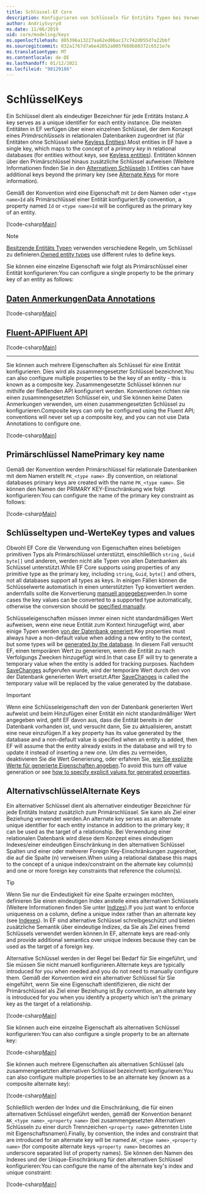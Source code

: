 ```yaml
---
title: Schlüssel-EF Core
description: Konfigurieren von Schlüsseln für Entitäts Typen bei Verwendung von Entity Framework Core
author: AndriySvyryd
ms.date: 11/06/2019
uid: core/modeling/keys
ms.openlocfilehash: 805396a13227aa62ed86ac17c742d055d7a22bbf
ms.sourcegitcommit: 032a1767d7a6e42052a005f660b80372c6521e7e
ms.translationtype: MT
ms.contentlocale: de-DE
ms.lasthandoff: 01/12/2021
ms.locfileid: "98129186"
---
```

# <a name="keys"></a><span data-ttu-id="c5768-103">Schlüssel</span><span class="sxs-lookup"><span data-stu-id="c5768-103">Keys</span></span>

<span data-ttu-id="c5768-104">Ein Schlüssel dient als eindeutiger Bezeichner für jede Entitäts Instanz.</span><span class="sxs-lookup"><span data-stu-id="c5768-104">A key serves as a unique identifier for each entity instance.</span></span> <span data-ttu-id="c5768-105">Die meisten Entitäten in EF verfügen über einen einzelnen Schlüssel, der dem Konzept eines *Primärschlüssels* in relationalen Datenbanken zugeordnet ist (für Entitäten ohne Schlüssel siehe [Keyless Entities](xref:core/modeling/keyless-entity-types)).</span><span class="sxs-lookup"><span data-stu-id="c5768-105">Most entities in EF have a single key, which maps to the concept of a *primary key* in relational databases (for entities without keys, see [Keyless entities](xref:core/modeling/keyless-entity-types)).</span></span> <span data-ttu-id="c5768-106">Entitäten können über den Primärschlüssel hinaus zusätzliche Schlüssel aufweisen (Weitere Informationen finden Sie in den [Alternativen Schlüsseln](#alternate-keys) ).</span><span class="sxs-lookup"><span data-stu-id="c5768-106">Entities can have additional keys beyond the primary key (see [Alternate Keys](#alternate-keys) for more information).</span></span>

<span data-ttu-id="c5768-107">Gemäß der Konvention wird eine Eigenschaft mit `Id` dem Namen oder `<type name>Id` als Primärschlüssel einer Entität konfiguriert.</span><span class="sxs-lookup"><span data-stu-id="c5768-107">By convention, a property named `Id` or `<type name>Id` will be configured as the primary key of an entity.</span></span>

[!code-csharp[Main](../../../samples/core/Modeling/Conventions/KeyId.cs?name=KeyId&highlight=3,11)]

> [!NOTE]
> <span data-ttu-id="c5768-108">[Besitzende Entitäts Typen](xref:core/modeling/owned-entities) verwenden verschiedene Regeln, um Schlüssel zu definieren.</span><span class="sxs-lookup"><span data-stu-id="c5768-108">[Owned entity types](xref:core/modeling/owned-entities) use different rules to define keys.</span></span>

<span data-ttu-id="c5768-109">Sie können eine einzelne Eigenschaft wie folgt als Primärschlüssel einer Entität konfigurieren:</span><span class="sxs-lookup"><span data-stu-id="c5768-109">You can configure a single property to be the primary key of an entity as follows:</span></span>

## <a name="data-annotations"></a>[<span data-ttu-id="c5768-110">Daten Anmerkungen</span><span class="sxs-lookup"><span data-stu-id="c5768-110">Data Annotations</span></span>](#tab/data-annotations)

[!code-csharp[Main](../../../samples/core/Modeling/DataAnnotations/KeySingle.cs?name=KeySingle&highlight=3)]

## <a name="fluent-api"></a>[<span data-ttu-id="c5768-111">Fluent-API</span><span class="sxs-lookup"><span data-stu-id="c5768-111">Fluent API</span></span>](#tab/fluent-api)

[!code-csharp[Main](../../../samples/core/Modeling/FluentAPI/KeySingle.cs?name=KeySingle&highlight=4)]

***

<span data-ttu-id="c5768-112">Sie können auch mehrere Eigenschaften als Schlüssel für eine Entität konfigurieren. Dies wird als zusammengesetzter Schlüssel bezeichnet.</span><span class="sxs-lookup"><span data-stu-id="c5768-112">You can also configure multiple properties to be the key of an entity - this is known as a composite key.</span></span> <span data-ttu-id="c5768-113">Zusammengesetzte Schlüssel können nur mithilfe der fließenden API konfiguriert werden. Konventionen richten nie einen zusammengesetzten Schlüssel ein, und Sie können keine Daten Anmerkungen verwenden, um einen zusammengesetzten Schlüssel zu konfigurieren.</span><span class="sxs-lookup"><span data-stu-id="c5768-113">Composite keys can only be configured using the Fluent API; conventions will never set up a composite key, and you can not use Data Annotations to configure one.</span></span>

[!code-csharp[Main](../../../samples/core/Modeling/FluentAPI/KeyComposite.cs?name=KeyComposite&highlight=4)]

## <a name="primary-key-name"></a><span data-ttu-id="c5768-114">Primärschlüssel Name</span><span class="sxs-lookup"><span data-stu-id="c5768-114">Primary key name</span></span>

<span data-ttu-id="c5768-115">Gemäß der Konvention werden Primärschlüssel für relationale Datenbanken mit dem Namen erstellt `PK_<type name>` .</span><span class="sxs-lookup"><span data-stu-id="c5768-115">By convention, on relational databases primary keys are created with the name `PK_<type name>`.</span></span> <span data-ttu-id="c5768-116">Sie können den Namen der PRIMARY KEY-Einschränkung wie folgt konfigurieren:</span><span class="sxs-lookup"><span data-stu-id="c5768-116">You can configure the name of the primary key constraint as follows:</span></span>

[!code-csharp[Main](../../../samples/core/Modeling/FluentAPI/KeyName.cs?name=KeyName&highlight=5)]

## <a name="key-types-and-values"></a><span data-ttu-id="c5768-117">Schlüsseltypen und-Werte</span><span class="sxs-lookup"><span data-stu-id="c5768-117">Key types and values</span></span>

<span data-ttu-id="c5768-118">Obwohl EF Core die Verwendung von Eigenschaften eines beliebigen primitiven Typs als Primärschlüssel unterstützt, einschließlich `string` , `Guid` `byte[]` und anderen, werden nicht alle Typen von allen Datenbanken als Schlüssel unterstützt.</span><span class="sxs-lookup"><span data-stu-id="c5768-118">While EF Core supports using properties of any primitive type as the primary key, including `string`, `Guid`, `byte[]` and others, not all databases support all types as keys.</span></span> <span data-ttu-id="c5768-119">In einigen Fällen können die Schlüsselwerte automatisch in einen unterstützten Typ konvertiert werden. andernfalls sollte die Konvertierung [manuell angegeben](xref:core/modeling/value-conversions)werden.</span><span class="sxs-lookup"><span data-stu-id="c5768-119">In some cases the key values can be converted to a supported type automatically, otherwise the conversion should be [specified manually](xref:core/modeling/value-conversions).</span></span>

<span data-ttu-id="c5768-120">Schlüsseleigenschaften müssen immer einen nicht standardmäßigen Wert aufweisen, wenn eine neue Entität zum Kontext hinzugefügt wird, aber einige Typen werden [von der Datenbank generiert](xref:core/modeling/generated-properties).</span><span class="sxs-lookup"><span data-stu-id="c5768-120">Key properties must always have a non-default value when adding a new entity to the context, but some types will be [generated by the database](xref:core/modeling/generated-properties).</span></span> <span data-ttu-id="c5768-121">In diesem Fall versucht EF, einen temporären Wert zu generieren, wenn die Entität zu nach Verfolgungs Zwecken hinzugefügt wird.</span><span class="sxs-lookup"><span data-stu-id="c5768-121">In that case EF will try to generate a temporary value when the entity is added for tracking purposes.</span></span> <span data-ttu-id="c5768-122">Nachdem [SaveChanges](/dotnet/api/Microsoft.EntityFrameworkCore.DbContext.SaveChanges) aufgerufen wurde, wird der temporäre Wert durch den von der Datenbank generierten Wert ersetzt.</span><span class="sxs-lookup"><span data-stu-id="c5768-122">After [SaveChanges](/dotnet/api/Microsoft.EntityFrameworkCore.DbContext.SaveChanges) is called the temporary value will be replaced by the value generated by the database.</span></span>

> [!Important]
> <span data-ttu-id="c5768-123">Wenn eine Schlüsseleigenschaft den von der Datenbank generierten Wert aufweist und beim Hinzufügen einer Entität ein nicht standardmäßiger Wert angegeben wird, geht EF davon aus, dass die Entität bereits in der Datenbank vorhanden ist, und versucht dann, Sie zu aktualisieren, anstatt eine neue einzufügen.</span><span class="sxs-lookup"><span data-stu-id="c5768-123">If a key property has its value generated by the database and a non-default value is specified when an entity is added, then EF will assume that the entity already exists in the database and will try to update it instead of inserting a new one.</span></span> <span data-ttu-id="c5768-124">Um dies zu vermeiden, deaktivieren Sie die Wert Generierung, oder erfahren Sie, [wie Sie explizite Werte für generierte Eigenschaften angeben](xref:core/saving/explicit-values-generated-properties).</span><span class="sxs-lookup"><span data-stu-id="c5768-124">To avoid this turn off value generation or see [how to specify explicit values for generated properties](xref:core/saving/explicit-values-generated-properties).</span></span>

## <a name="alternate-keys"></a><span data-ttu-id="c5768-125">Alternativschlüssel</span><span class="sxs-lookup"><span data-stu-id="c5768-125">Alternate Keys</span></span>

<span data-ttu-id="c5768-126">Ein alternativer Schlüssel dient als alternativer eindeutiger Bezeichner für jede Entitäts Instanz zusätzlich zum Primärschlüssel. Sie kann als Ziel einer Beziehung verwendet werden.</span><span class="sxs-lookup"><span data-stu-id="c5768-126">An alternate key serves as an alternate unique identifier for each entity instance in addition to the primary key; it can be used as the target of a relationship.</span></span> <span data-ttu-id="c5768-127">Bei Verwendung einer relationalen Datenbank wird diese dem Konzept eines eindeutigen Indexes/einer eindeutigen Einschränkung in den alternativen Schlüssel Spalten und einer oder mehrerer Foreign Key-Einschränkungen zugeordnet, die auf die Spalte (n) verweisen.</span><span class="sxs-lookup"><span data-stu-id="c5768-127">When using a relational database this maps to the concept of a unique index/constraint on the alternate key column(s) and one or more foreign key constraints that reference the column(s).</span></span>

> [!TIP]
> <span data-ttu-id="c5768-128">Wenn Sie nur die Eindeutigkeit für eine Spalte erzwingen möchten, definieren Sie einen eindeutigen Index anstelle eines alternativen Schlüssels (Weitere Informationen finden Sie unter [Indizes](xref:core/modeling/indexes)).</span><span class="sxs-lookup"><span data-stu-id="c5768-128">If you just want to enforce uniqueness on a column, define a unique index rather than an alternate key (see [Indexes](xref:core/modeling/indexes)).</span></span> <span data-ttu-id="c5768-129">In EF sind alternative Schlüssel schreibgeschützt und bieten zusätzliche Semantik über eindeutige Indizes, da Sie als Ziel eines fremd Schlüssels verwendet werden können.</span><span class="sxs-lookup"><span data-stu-id="c5768-129">In EF, alternate keys are read-only and provide additional semantics over unique indexes because they can be used as the target of a foreign key.</span></span>

<span data-ttu-id="c5768-130">Alternative Schlüssel werden in der Regel bei Bedarf für Sie eingeführt, und Sie müssen Sie nicht manuell konfigurieren.</span><span class="sxs-lookup"><span data-stu-id="c5768-130">Alternate keys are typically introduced for you when needed and you do not need to manually configure them.</span></span> <span data-ttu-id="c5768-131">Gemäß der Konvention wird ein alternativer Schlüssel für Sie eingeführt, wenn Sie eine Eigenschaft identifizieren, die nicht der Primärschlüssel als Ziel einer Beziehung ist.</span><span class="sxs-lookup"><span data-stu-id="c5768-131">By convention, an alternate key is introduced for you when you identify a property which isn't the primary key as the target of a relationship.</span></span>

[!code-csharp[Main](../../../samples/core/Modeling/Conventions/AlternateKey.cs?name=AlternateKey&highlight=12)]

<span data-ttu-id="c5768-132">Sie können auch eine einzelne Eigenschaft als alternativen Schlüssel konfigurieren:</span><span class="sxs-lookup"><span data-stu-id="c5768-132">You can also configure a single property to be an alternate key:</span></span>

[!code-csharp[Main](../../../samples/core/Modeling/FluentAPI/AlternateKeySingle.cs?name=AlternateKeySingle&highlight=4)]

<span data-ttu-id="c5768-133">Sie können auch mehrere Eigenschaften als alternativen Schlüssel (als zusammengesetzten alternativen Schlüssel bezeichnet) konfigurieren:</span><span class="sxs-lookup"><span data-stu-id="c5768-133">You can also configure multiple properties to be an alternate key (known as a composite alternate key):</span></span>

[!code-csharp[Main](../../../samples/core/Modeling/FluentAPI/AlternateKeyComposite.cs?name=AlternateKeyComposite&highlight=4)]

<span data-ttu-id="c5768-134">Schließlich werden der Index und die Einschränkung, die für einen alternativen Schlüssel eingeführt werden, gemäß der Konvention benannt `AK_<type name>_<property name>` (bei zusammengesetzten Alternativen Schlüsseln zu einer durch Trennzeichen `<property name>` getrennten Liste mit Eigenschaftsnamen).</span><span class="sxs-lookup"><span data-stu-id="c5768-134">Finally, by convention, the index and constraint that are introduced for an alternate key will be named `AK_<type name>_<property name>` (for composite alternate keys `<property name>` becomes an underscore separated list of property names).</span></span> <span data-ttu-id="c5768-135">Sie können den Namen des Indexes und der Unique-Einschränkung für den alternativen Schlüssel konfigurieren:</span><span class="sxs-lookup"><span data-stu-id="c5768-135">You can configure the name of the alternate key's index and unique constraint:</span></span>

[!code-csharp[Main](../../../samples/core/Modeling/FluentAPI/AlternateKeyName.cs?name=AlternateKeyName&highlight=5)]
